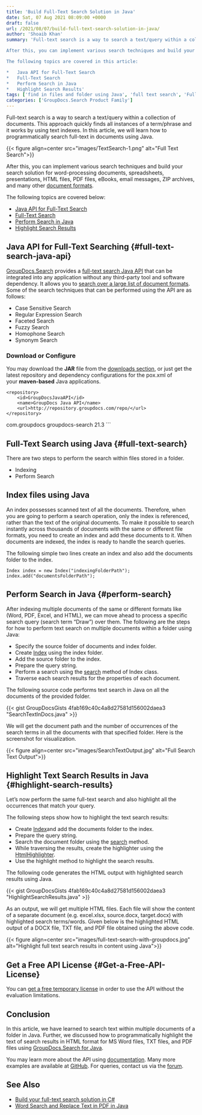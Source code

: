 ```yaml
---
title: 'Build Full-Text Search Solution in Java'
date: Sat, 07 Aug 2021 08:09:00 +0000
draft: false
url: /2021/08/07/build-full-text-search-solution-in-java/
author: 'Shoaib Khan'
summary: 'Full-text search is a way to search a text/query within a collection of documents. This approach quickly finds all instances of a term/phrase and it works by using text indexes. In this article, we will learn how to programmatically search full-text in documents using Java.

After this, you can implement various search techniques and build your search solution for word-processing documents, spreadsheets, presentations, HTML files, PDF files, eBooks, email messages, ZIP archives, and many other [document formats](https://docs.groupdocs.com/search/java/supported-document-formats/).

The following topics are covered in this article:

*   Java API for Full-Text Search
*   Full-Text Search
*   Perform Search in Java
*   Highlight Search Results'
tags: ['find in files and folder using Java', 'full text search', 'Full Text Search in Java', 'search via indexing']
categories: ['GroupDocs.Search Product Family']
---
```


Full-text search is a way to search a text/query within a collection of documents. This approach quickly finds all instances of a term/phrase and it works by using text indexes. In this article, we will learn how to programmatically search full-text in documents using Java.



{{< figure align=center src="images/TextSearch-1.png" alt="Full Text Search">}}


After this, you can implement various search techniques and build your search solution for word-processing documents, spreadsheets, presentations, HTML files, PDF files, eBooks, email messages, ZIP archives, and many other [document formats](https://docs.groupdocs.com/search/java/supported-document-formats/).

The following topics are covered below:

*   [Java API for Full-Text Search](#full-text-search-java-api)
*   [Full-Text Search](#full-text-search)
*   [Perform Search in Java](#perform-search)
*   [Highlight Search Results](#highlight-search-results)

## Java API for Full-Text Searching {#full-text-search-java-api}

[GroupDocs.Search](https://products.groupdocs.com/search/) provides a [full-text search Java API](https://products.groupdocs.com/search/java/) that can be integrated into any application without any third-party tool and software dependency. It allows you to [search over a large list of document formats](https://docs.groupdocs.com/search/java/supported-document-formats/). Some of the search techniques that can be performed using the API are as follows:

*   Case Sensitive Search
*   Regular Expression Search
*   Faceted Search
*   Fuzzy Search
*   Homophone Search
*   Synonym Search

### Download or Configure

You may download the **JAR** file from the [downloads section](https://downloads.groupdocs.com/search), or just get the latest repository and dependency configurations for the pox.xml of your **maven-based** Java applications.

```
<repository>
	<id>GroupDocsJavaAPI</id>
	<name>GroupDocs Java API</name>
	<url>http://repository.groupdocs.com/repo/</url>
</repository>
``````
<dependency>
        <groupId>com.groupdocs</groupId>
        <artifactId>groupdocs-search</artifactId>
        <version>21.3</version> 
</dependency>
```

## Full-Text Search using Java {#full-text-search}

There are two steps to perform the search within files stored in a folder.

*   Indexing
*   Perform Search

## Index files using Java

An index possesses scanned text of all the documents. Therefore, when you are going to perform a search operation, only the index is referenced, rather than the text of the original documents. To make it possible to search instantly across thousands of documents with the same or different file formats, you need to create an index and add these documents to it. When documents are indexed, the index is ready to handle the search queries.

The following simple two lines create an index and also add the documents folder to the index.

```
Index index = new Index("indexingFolderPath");
index.add("documentsFolderPath");
```

## Perform Search in Java {#perform-search}

After indexing multiple documents of the same or different formats like (Word, PDF, Excel, and HTML), we can move ahead to process a specific search query (search term “Draw”) over them. The following are the steps for how to perform text search on multiple documents within a folder using Java:

*   Specify the source folder of documents and index folder.
*   Create [Index](https://apireference.groupdocs.com/search/java/com.groupdocs.search/Index) using the index folder.
*   Add the source folder to the index.
*   Prepare the query string.
*   Perform a search using the [search](https://apireference.groupdocs.com/search/java/com.groupdocs.search/Index#search(com.groupdocs.search.SearchQuery)) method of Index class.
*   Traverse each search results for the properties of each document.

The following source code performs text search in Java on all the documents of the provided folder.

{{< gist GroupDocsGists 4fab169c40c4a8d27581d156002daea3 "SearchTextInDocs.java" >}}

We will get the document path and the number of occurrences of the search terms in all the documents with that specified folder. Here is the screenshot for visualization.



{{< figure align=center src="images/SearchTextOutput.jpg" alt="Full Search Text Output">}}


## Highlight Text Search Results in Java {#highlight-search-results}

Let’s now perform the same full-text search and also highlight all the occurrences that match your query.

The following steps show how to highlight the text search results:

*   Create [Index](https://apireference.groupdocs.com/search/java/com.groupdocs.search/Index)and add the documents folder to the index.
*   Prepare the query string.
*   Search the document folder using the [search](https://apireference.groupdocs.com/search/java/com.groupdocs.search/Index#search(com.groupdocs.search.SearchQuery)) method.
*   While traversing the results, create the highlighter using the [HtmlHighlighter](https://apireference.groupdocs.com/search/java/com.groupdocs.search.highlighters/HtmlHighlighter).
*   Use the highlight method to highlight the search results.

The following code generates the HTML output with highlighted search results using Java.

{{< gist GroupDocsGists 4fab169c40c4a8d27581d156002daea3 "HighlightSearchResults.java" >}}

As an output, we will get multiple HTML files. Each file will show the content of a separate document (e.g. excel.xlsx, source.docx, target.docx) with highlighted search terms/words. Given below is the highlighted HTML output of a DOCX file, TXT file, and PDF file obtained using the above code.



{{< figure align=center src="images/full-text-search-with-groupdocs.jpg" alt="Highlight full text search results in content using Java">}}


## Get a Free API License {#Get-a-Free-API-License}

You can [get a free temporary license](https://purchase.groupdocs.com/temporary-license) in order to use the API without the evaluation limitations.

## Conclusion

In this article, we have learned to search text within multiple documents of a folder in Java. Further, we discussed how to programmatically highlight the text of search results in HTML format for MS Word files, TXT files, and PDF files using [GroupDocs.Search for Java](https://products.groupdocs.com/search/java/).

You may learn more about the API using [documentation](https://docs.groupdocs.com/search/). Many more examples are available at [GitHub](https://github.com/groupdocs-search). For queries, contact us via the [forum](https://forum.groupdocs.com/).

## See Also

*   [Build your full-text search solution in C#](https://blog.groupdocs.com/2021/06/03/build-your-full-text-search-solution-in-csharp/)
*   [Word Search and Replace Text in PDF in Java](https://blog.groupdocs.com/2022/03/08/find-and-replace-text-in-pdf-in-java/)




